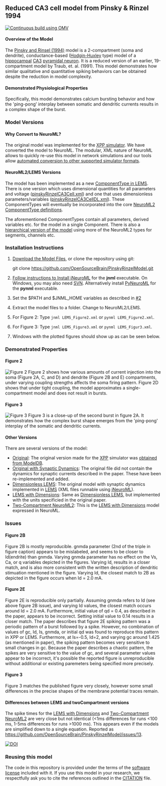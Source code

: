 ## Reduced CA3 cell model from Pinsky & Rinzel 1994

[![Continuous build using OMV](https://github.com/OpenSourceBrain/PinskyRinzelModel/actions/workflows/omv-ci.yml/badge.svg)](https://github.com/OpenSourceBrain/PinskyRinzelModel/actions/workflows/omv-ci.yml)

#### Overview of the Model

The [Pinsky and Rinsel (1994)](https://www.ncbi.nlm.nih.gov/pubmed/8792224) model is a 2-compartment (soma and dendrite), conductance-based ([Hodgin-Huxley](https://en.wikipedia.org/wiki/Hodgkin%E2%80%93Huxley_model) type) model of a [hippocampal](https://en.wikipedia.org/wiki/Hippocampus) [CA3](https://en.wikipedia.org/wiki/Region_III_of_hippocampus_proper) [pyramidal neuron](https://en.wikipedia.org/wiki/Pyramidal_cell). It is a reduced version of an earlier, 19-compartment model by Traub, et. al. (1991). This model demonstrates how similar qualitative and quantitative spiking behaviors can be obtained despite the reduction in model complexity.

#### Demonstrated Physiological Properties

Specifically, this model demonstrates calcium bursting behavior and how the 'ping-pong' interplay between somatic and dendritic currents results in a complex shape of the burst.

### Model Versions

#### Why Convert to NeuroML?

The original model was implemented for the [XPP simulator](http://www.math.pitt.edu/~bard/xpp/xpp.html). We have converted the model to NeuroML. The modular, XML nature of NeuroML allows to quickly re-use this model in network simulations and our tools allow [automated conversion to other supported simulator formats](https://neuroml.org/mappings).

#### NeuroML2/LEMS Versions

The model has been implemented as a new [ComponentType in LEMS](https://www.neuroml.org/lems_dev). There is one version which uses dimensional quantities for all parameters and voltage ([pinskyRinzelCA3Cell.xml](https://github.com/OpenSourceBrain/PinskyRinzelModel/blob/master/NeuroML2/LEMS/pinskyRinzelCA3Cell.xml)) and one that uses dimensionless parameters/variables ([pinskyRinzelCA3CellDL.xml](https://github.com/OpenSourceBrain/PinskyRinzelModel/blob/master/NeuroML2/LEMS_Dimensionless/pinskyRinzelCA3CellDL.xml)). These ComponentTypes will eventually be incorporated into the core [NeuroML2 ComponentType definitions](https://neuroml.org/NeuroML2CoreTypes/Cells.html).

The aforementioned ComponentTypes contain all parameters, derived variables etc. for the model in a single Component. There is also a [hierarchical version of the model](NeuroML2/twoCompartment) using more of the NeuroML2 types for segments, channels etc.

### Installation Instructions

1. [Download the Model Files](archive/master.zip), or clone the repository using git:

    git clone https://github.com/OpenSourceBrain/PinskyRinzelModel.git

2. [Follow instructions to Install jNeuroML](https://github.com/NeuroML/jNeuroML) for the **jnml** executable. On Windows, you may also need [SVN](https://subversion.apache.org/packages.html#windows). Alternatively install [PyNeuroML](https://github.com/NeuroML/pyNeuroML) for the **pynml** executable.
3. Set the $PATH and $JNML_HOME variables as described in [#2](https://github.com/NeuroML/jNeuroML)
4. Extract the model files to a folder. Change to NeuroML2/LEMS.
5. For Figure 2: Type `jnml LEMS_Figure2.xml` or `pynml LEMS_Figure2.xml`.
6. For Figure 3: Type `jnml LEMS_Figure3.xml` or `pynml LEMS_Figur3.xml`.
7. Windows with the plotted figures should show up as can be seen below.


### Demonstrated Properties

#### Figure 2

![Figure 2](https://raw.githubusercontent.com/OpenSourceBrain/PinskyRinzelModel/master/NeuroML2/Figure%202.png "Reproduced Figure 2")
Figure 2 shows how various amounts of current injection into the soma (Figure 2A, C, and D) and dendrite (Figure 2B and E) compartments, under varying coupling strengths affects the soma firing pattern. Figure 2D shows that under tight coupling, the model approximates a single-compartment model and does not result in bursts.

#### Figure 3

![Figure 3](https://raw.githubusercontent.com/OpenSourceBrain/PinskyRinzelModel/master/NeuroML2/Figure%203.png "Reproduced Figure 3")
Figure 3 is a close-up of the second burst in figure 2A. It demonstrates how the complex burst shape emerges from the 'ping-pong' interplay of the somatic and dendritic currents.

#### Other Versions

There are several versions of the model:

* [Original](XPP/booth_bose.ode): The original version made for the [XPP](http://www.math.pitt.edu/~bard/xpp/xpp.html) simulator was [obtained from ModelDB](https://senselab.med.yale.edu/ModelDB/ShowModel.cshtml?model=35358&file=\b04feb12\booth_bose.ode).
* [Original with Synaptic Dynamics](XPP/booth_bose_syn.ode): The original file did not contain the dynamics for synaptic currents described in the paper. These have been re-implemented and added.
* [Dimensionless LEMS](NeuroML2/LEMS_Dimensionless): The original model with synaptic dynamics implemented in [LEMS](https://neuroml.org/lems_dev) (XML files runnable using [jNeuroML](https://github.com/NeuroML/jNeuroML)).
* [LEMS with Dimensions](NeuroML2/LEMS): Same as [Dimensionless LEMS](NeuroML2/LEMS_Dimensionless), but implemented with the units specificied in the original paper.
* [Two-Compartment NeuroML2](NeuroML2/twoCompartment): This is the [LEMS with Dimensions](NeuroML2/LEMS) model expressed in NeuroML.

### Issues

#### Figure 2B

Figure 2B is mostly reproducible. gnmda parameter (2nd of the triple in figure caption) appears to be mislabeled, and seems to be closer to Id(endrite) than gnmda. Varying gnmda parameter has no effect on the Vs, Ca, or q variables depicted in the figures. Varying Id, results in a closer match, and is also more consistent with the written description of dendritic stimuation mentioned in the figure. Varying Id, the closest match to 2B as depicted in the figure occurs when Id = 2.0 mA.

#### Figure 2E

Figure 2E is reproducible only partially. Assuming gnmda refers to Id (see above figure 2B issue), and varying Id values, the closest match occurs around Id = 2.0 mA. Furthermore, initial value of qd = 0.4, as described in the paper, appears to be incorrect. Setting initial value to 0.14 results in a closer match. The paper describes that figure 2E spiking pattern was a periodic pattern of a burst followed by a spike. However, no combination of values of gc, Id, Is, gnmda, or initial qd was found to reproduce this pattern in XPP or LEMS. Furthermore, at Is=-0.5, Id=2, and varying gc around 1.425 (as mentioned in paper), the spiking pattern becomes very sensitive to small changes in gc. Because the paper describes a chaotic pattern, the spikes are very sensitive to the value of gc, and several parameter values appear to be incorrect, it's possible the reported figure is unreproducible without additional or existing paremeters being specified more precisely.

#### Figure 3

Figure 3 matches the published figure very closely, however some small differences in the precise shapes of the membrane potential traces remain.

#### Differences between LEMS and twoCompartment versions

The spike times for the [LEMS with Dimensions](NeuroML2/LEMS) and [Two-Compartment NeuroML2](NeuroML2/twoCompartment) are very close but not identical (<1ms differences for runs <100 ms, 1-5ms differences for runs >1000 ms). This appears even if the models are simplified down to a single equation. Reported as https://github.com/OpenSourceBrain/PinskyRinzelModel/issues/13.

[![DOI](https://www.zenodo.org/badge/9026580.svg)](https://www.zenodo.org/badge/latestdoi/9026580)

### Reusing this model

The code in this repository is provided under the terms of the [software license](LICENSE) included with it. If you use this model in your research, we respectfully ask you to cite the references outlined in the [CITATION](CITATION.md) file.

